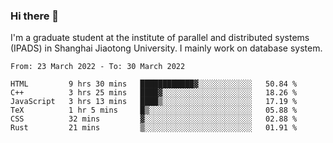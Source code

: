 ### Hi there 👋

I'm a graduate student at the institute of parallel and distributed systems (IPADS) in Shanghai Jiaotong University. I mainly work on database system.

<!--START_SECTION:waka-->

```text
From: 23 March 2022 - To: 30 March 2022

HTML         9 hrs 30 mins   ████████████▓░░░░░░░░░░░░   50.84 %
C++          3 hrs 25 mins   ████▓░░░░░░░░░░░░░░░░░░░░   18.26 %
JavaScript   3 hrs 13 mins   ████▒░░░░░░░░░░░░░░░░░░░░   17.19 %
TeX          1 hr 5 mins     █▒░░░░░░░░░░░░░░░░░░░░░░░   05.88 %
CSS          32 mins         ▓░░░░░░░░░░░░░░░░░░░░░░░░   02.88 %
Rust         21 mins         ▒░░░░░░░░░░░░░░░░░░░░░░░░   01.91 %
```

<!--END_SECTION:waka-->

<!--
**yqmmm/yqmmm** is a ✨ _special_ ✨ repository because its `README.md` (this file) appears on your GitHub profile.

Here are some ideas to get you started:

- 🔭 I’m currently working on ...
- 🌱 I’m currently learning ...
- 👯 I’m looking to collaborate on ...
- 🤔 I’m looking for help with ...
- 💬 Ask me about ...
- 📫 How to reach me: ...
- 😄 Pronouns: ...
- ⚡ Fun fact: ...
-->
